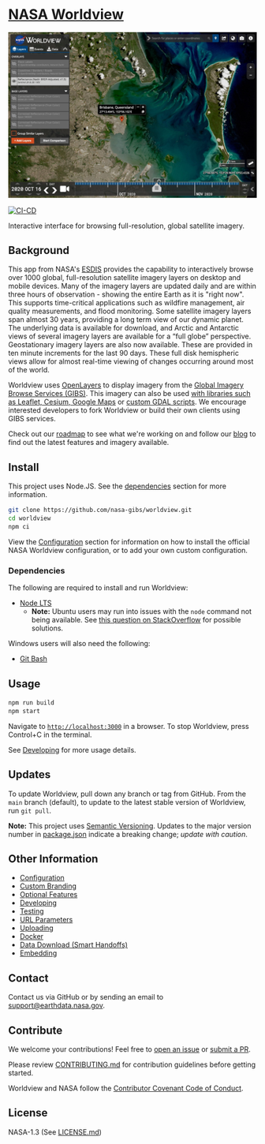 # [NASA Worldview](https://worldview.earthdata.nasa.gov)

[![Worldview Screenshot](/web/images/readme-preview.jpg)](https://worldview.earthdata.nasa.gov)

[![CI-CD](https://github.com/nasa-gibs/worldview/actions/workflows/ci-cd.yml/badge.svg)](https://github.com/nasa-gibs/worldview/actions/workflows/ci-cd.yml)

Interactive interface for browsing full-resolution, global satellite imagery.

## Background

This app from NASA's [ESDIS](https://earthdata.nasa.gov/esdis) provides the
capability to interactively browse over 1000 global, full-resolution satellite
imagery layers on desktop and mobile devices. Many of the imagery layers are
updated daily and are within three hours of observation - showing the entire Earth as it is
"right now". This supports time-critical applications such as wildfire
management, air quality measurements, and flood monitoring. Some satellite
imagery layers span almost 30 years, providing a long term view of our dynamic
planet. The underlying data is available for download, and Arctic and Antarctic
views of several imagery layers are available for a “full globe” perspective. Geostationary imagery layers are also now available. These are provided in ten minute increments for the last 90 days. These full disk hemispheric views allow for almost real-time viewing of changes occurring around most of the world.

Worldview uses [OpenLayers](http://openlayers.org/) to display imagery from the
[Global Imagery Browse Services (GIBS)](https://earthdata.nasa.gov/gibs). This
imagery can also be used [with libraries such as Leaflet, Cesium, Google Maps](https://nasa-gibs.github.io/gibs-api-docs/map-library-usage/)
or [custom GDAL scripts](https://nasa-gibs.github.io/gibs-api-docs/map-library-usage/#gdal).
We encourage interested developers to fork Worldview or build their own clients
using GIBS services.

Check out our [roadmap](https://github.com/orgs/nasa-gibs/projects/3/views/1)
to see what we're working on and follow our [blog](https://wiki.earthdata.nasa.gov/pages/viewrecentblogposts.action?key=GIBS)
to find out the latest features and imagery available.

## Install

This project uses Node.JS. See the [dependencies](#dependencies) section for more information.

```bash
git clone https://github.com/nasa-gibs/worldview.git
cd worldview
npm ci
```

View the [Configuration](doc/config/configuration.md) section for information on how to install the official NASA Worldview configuration, or to add your own custom configuration.

### Dependencies

The following are required to install and run Worldview:

- [Node LTS](https://nodejs.org/en/download/)
  - **Note:** Ubuntu users may run into issues with the `node` command not being available. See [this question on StackOverflow](https://stackoverflow.com/q/18130164/417629) for possible solutions.

Windows users will also need the following:

- [Git Bash](https://git-scm.com/downloads)


## Usage

```bash
npm run build
npm start
```

Navigate to [`http://localhost:3000`](http://localhost:3000) in a browser. To stop Worldview, press Control+C in the terminal.

See [Developing](doc/developing.md) for more usage details.

## Updates

To update Worldview, pull down any branch or tag from GitHub. From the `main` branch (default), to update to the latest stable version of Worldview, run `git pull`.

**Note:** This project uses [Semantic Versioning](https://semver.org/). Updates to the major version number in [package.json](package.json) indicate a breaking change; _update with caution_.

## Other Information

- [Configuration](doc/config/configuration.md)
- [Custom Branding](doc/branding.md)
- [Optional Features](doc/features.md)
- [Developing](doc/developing.md)
- [Testing](doc/testing.md)
- [URL Parameters](doc/url_parameters.md)
- [Uploading](doc/upload.md)
- [Docker](doc/docker.md)
- [Data Download (Smart Handoffs)](doc/smart_handoffs.md)
- [Embedding](doc/embed.md)

## Contact

Contact us via GitHub or by sending an email to
[support@earthdata.nasa.gov](mailto:support@earthdata.nasa.gov).

## Contribute

We welcome your contributions! Feel free to [open an issue](https://github.com/nasa-gibs/worldview/issues/new/choose) or [submit a PR](https://github.com/nasa-gibs/worldview/compare).

Please review [CONTRIBUTING.md](.github/CONTRIBUTING.md) for contribution guidelines before getting started.

Worldview and NASA follow the [Contributor Covenant Code of Conduct](.github/CODE_OF_CONDUCT.md).

## License

NASA-1.3 (See [LICENSE.md](LICENSE.md))

